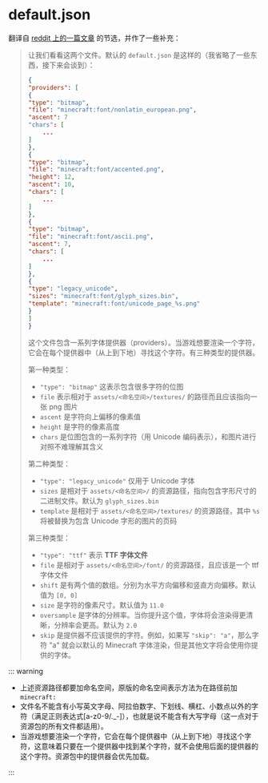 # default.json

翻译自 [reddit 上的一篇文章](https://www.reddit.com/r/Minecraft/comments/8yjroi/how_to_add_a_ttf_font_to_your_resource_pack/) 的节选，并作了一些补充：

> 让我们看看这两个文件。默认的  `default.json` 是这样的（我省略了一些东西，接下来会谈到）：
>
> ```json
> {
> "providers": [
> {
> "type": "bitmap",
> "file": "minecraft:font/nonlatin_european.png",
> "ascent": 7
> "chars": [
>     ...
> ]
> },
> {
> "type": "bitmap",
> "file": "minecraft:font/accented.png",
> "height": 12,
> "ascent": 10,
> "chars": [
>     ...
> ]
> },
> {
> "type": "bitmap",
> "file": "minecraft:font/ascii.png",
> "ascent": 7,
> "chars": [
>     ...
> ]
> },
> {
> "type": "legacy_unicode",
> "sizes": "minecraft:font/glyph_sizes.bin",
> "template": "minecraft:font/unicode_page_%s.png"
> }
> ]
> }
> ```
>
> 这个文件包含一系列字体提供器（providers）。当游戏想要渲染一个字符，它会在每个提供器中（从上到下地）寻找这个字符。有三种类型的提供器。
>
> 第一种类型：
>
> - `"type": "bitmap"` 这表示包含很多字符的位图
> - `file` 表示相对于 `assets/<命名空间>/textures/` 的路径而且应该指向一张 png 图片
> - `ascent` 是字符向上偏移的像素值
> - `height` 是字符的像素高度
> - `chars` 是位图包含的一系列字符（用 Unicode 编码表示），和图片进行对照不难理解其含义
>
> 第二种类型：
>
> - `"type": "legacy_unicode"` 仅用于 Unicode 字体
> - `sizes` 是相对于 `assets/<命名空间>/` 的资源路径，指向包含字形尺寸的二进制文件。默认为 `glyph_sizes.bin`
> - `template` 是相对于 `assets/<命名空间>/textures/` 的资源路径，其中 `%s` 将被替换为包含 Unicode 字形的图片的页码
>
> 第三种类型：
>
> - `"type": "ttf"` 表示 **TTF 字体文件**
> - `file` 是相对于 `assets/<命名空间>/font/` 的资源路径，且应该是一个 ttf 字体文件
> - `shift` 是有两个值的数组。分别为水平方向偏移和竖直方向偏移。默认值为 `[0, 0]`
> - `size` 是字符的像素尺寸。默认值为 `11.0`
> - `oversample` 是字体的分辨率。当你提升这个值，字体将会渲染得更清晰，分辨率会更高。默认为 `2.0`
> - `skip` 是提供器不应该提供的字符。例如，如果写 `"skip": "a"`，那么字符 "a" 就会以默认的 Minecraft 字体渲染，但是其他文字将会使用你提供的字体。

::: warning

- 上述资源路径都要加命名空间，原版的命名空间表示方法为在路径前加 `minecraft:`
- 文件名不能含有小写英文字母、阿拉伯数字、下划线、横杠、小数点以外的字符（满足正则表达式[a-z0-9/._-]），也就是说不能含有大写字母（这一点对于资源包的所有文件都适用）。
- 当游戏想要渲染一个字符，它会在每个提供器中（从上到下地）寻找这个字符，这意味着只要在一个提供器中找到某个字符，就不会使用后面的提供器的这个字符。资源包中的提供器会优先加载。

:::
